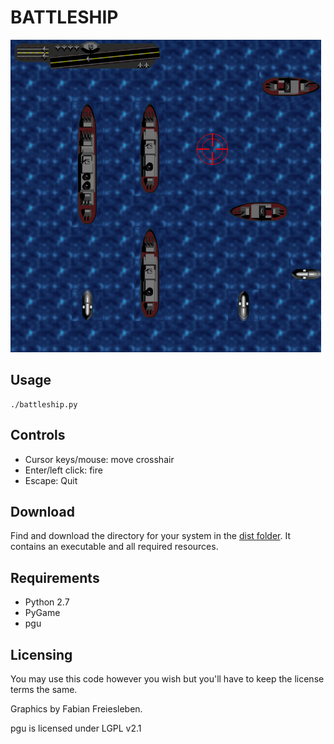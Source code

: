 # BATTLESHIP

![Battleship](logo.png)

## Usage

```text
./battleship.py

```

## Controls

- Cursor keys/mouse: move crosshair
- Enter/left click: fire
- Escape: Quit

## Download

Find and download the directory for your system in the [dist folder](./dist/). It contains an executable and all required resources.

## Requirements

- Python 2.7
- PyGame
- pgu

## Licensing

You may use this code however you wish but you'll have to keep the license terms the same.

Graphics by Fabian Freiesleben.

pgu is licensed under LGPL v2.1
